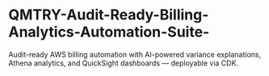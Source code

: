 # QMTRY-Audit-Ready-Billing-Analytics-Automation-Suite-
Audit-ready AWS billing automation with AI-powered variance explanations, Athena analytics, and QuickSight dashboards — deployable via CDK.
